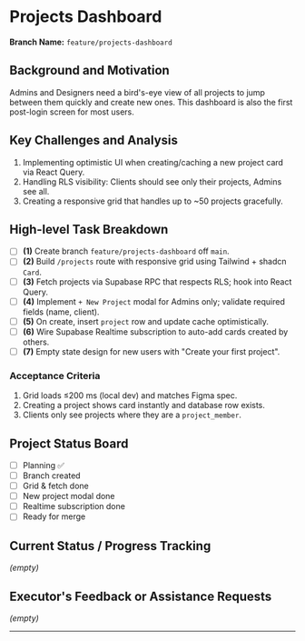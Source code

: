 # Projects Dashboard

**Branch Name:** `feature/projects-dashboard`

## Background and Motivation
Admins and Designers need a bird's-eye view of all projects to jump between them quickly and create new ones. This dashboard is also the first post-login screen for most users.

## Key Challenges and Analysis
1. Implementing optimistic UI when creating/caching a new project card via React Query.
2. Handling RLS visibility: Clients should see only their projects, Admins see all.
3. Creating a responsive grid that handles up to ~50 projects gracefully.

## High-level Task Breakdown
- [ ] **(1)** Create branch `feature/projects-dashboard` off `main`.
- [ ] **(2)** Build `/projects` route with responsive grid using Tailwind + shadcn `Card`.
- [ ] **(3)** Fetch projects via Supabase RPC that respects RLS; hook into React Query.
- [ ] **(4)** Implement `+ New Project` modal for Admins only; validate required fields (name, client).
- [ ] **(5)** On create, insert `project` row and update cache optimistically.
- [ ] **(6)** Wire Supabase Realtime subscription to auto-add cards created by others.
- [ ] **(7)** Empty state design for new users with "Create your first project".

### Acceptance Criteria
1. Grid loads ≤200 ms (local dev) and matches Figma spec.
2. Creating a project shows card instantly and database row exists.
3. Clients only see projects where they are a `project_member`.

## Project Status Board
- [ ] Planning ✅
- [ ] Branch created
- [ ] Grid & fetch done
- [ ] New project modal done
- [ ] Realtime subscription done
- [ ] Ready for merge

## Current Status / Progress Tracking
*(empty)*

## Executor's Feedback or Assistance Requests
*(empty)*

--- 